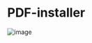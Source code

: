 # PDF-installer
 
![image](https://media.discordapp.net/attachments/984138155491995650/1108485357076500650/image.png)
